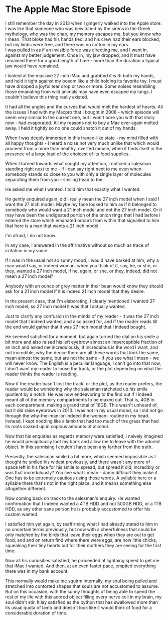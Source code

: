 # The Apple Mac Store Episode

I still remember the day in 2013 when I gingerly walked into the Apple store. 
I was like that someone who was bewitched by the sirens in the Greek mythology, who was the chap, my memory escapes me, but you know who I mean. 
That bloke had his hands tied, and his crew had their ears blocked, but my limbs were free, and there was no cotton in my ears.  
I was pulled in as if an invisible force was directing me, and I went in, against my better judgement.
Once in, my jaw dropped, and it must have remained there for a good length of time - more than the duration a typical jaw would have remained.

I looked at the massive 27 inch iMac and grabbed it with both my hands, and held it tight against my bosom like a child holding its favorite toy. 
I must have dropped a joyful tear drop or two or more. 
Some noises resembling those emanating from wild animals may have even escaped my lungs. 
I couldn't believe this thing really existed.

It had all the angles and the curves that would melt the hardest of hearts. 
All the issues I had with my Macpro that I bought in 2008 - which episode will seem very similar to the current  one, but I won't bore you with that story now - had evaporated. 
All my reasons not to buy a Mac ever again melted away.
I held it tightly so no one could snatch it out of my hands.

When I was deeply immersed in this trance-like state - my mind filled with all happy thoughts - I heard a noise not very much unlike that which would proceed from a more than healthy, overfed mouse, when it finds itself in the presence of a large load of the choicest of its food supplies.

When I turned towards what sought my attention, I noticed a salesman standing right next to me - if I can say right next to me even when somebody stands so close to you with only a single layer of molecules separating them from you - smiling head to toe.

He asked me what I wanted.
I told him that exactly what I wanted.

He gently enquired again, did I really mean the 27 inch model when I said I want the 27 inch model.
Maybe my face looked to him as if it belonged to somebody who would want a 21 inch model and not the 27 inch model.
Or it may have been the undigested portion of the onion rings that I had before I entered the store which emanated odours from within that signalled to him that here is a man that wants a 21 inch model.

I'm afraid, I do not know.

In any case, I answered in the affirmative without so much as trace of irritation in my voice.

If I was in the usual not so sunny mood, I would have barked at him, why a man would say, or indeed woman, when you think of it, say, he, or she, or they, wanted a 27 inch model, if he, again, or she, or they, indeed, did not mean a 27 inch model?

Anybody with an ounce of grey matter in their bean would know they should ask for a 21 inch model if it is indeed 21 inch model that they desire.

In the present case, that I'm elaborating, I clearly mentioned I wanted 27 inch model, so 27 inch model it was that I actually wanted.

Just to clarify any confusion in the minds of my reader - it was the 27 inch model that I indeed wanted, and also asked for, and if the reader reads till the end would gather that it was 27 inch model that I indeed bought. 

He seemed satisfied for a moment, but again turned the dial on his smile a bit more and also raised his left eyebrow almost an imperceptible fraction of an inch and asked me incredulously, if incredulous is the word I want, and not incredible, why the deuce there are all these words that look the same, mean almost the same, but are not the same - if you see what I mean - we will never know. The English is a peculiar language, I can't go into that now, I don't want my reader to loose the track, or the plot depending on what the reader thinks the reader is reading. 

Now if the reader hasn't lost the track, or the plot, as the reader prefers, the reader would be wondering why the salesman ratcheted  up his smile quotient by a notch.
He was now endeavoring to the find out if I indeed meant all of the memory compartments to be maxed out.
That is, 4GB in each compartment, making a grand total of 16GB.
This wasn't unheard of, but it did raise eyebrows in 2013.
I was not in my usual mood, so I did not go through the why-the-man-or-indeed-the-woman- routine in my head.
Instead, I kept nodding like a lamb that had too much of the grass that had its roots soaked up in copious amounts of alcohol.

Now that his enquiries as regards memory were satisfied, I naively imagined he would precipitously loot my bank and allow me to leave with the adored object.
In this surmising I couldn't have been any farther from the truth.

Presently, the salesman smiled a bit more, which seemed impossible as I thought he smiled his widest previously, and there wasn't any more of space left in his face for his smile to spread, but spread it did, incredibly or was that incredulously? You see what I mean - damn difficult they make it. 
One has to be extremely cautious using these words. 
A syllable here or a syllable there that's not in the right place, and it means something else altogether different.

Now coming back on track to the salesman's enquiry.
He wanted confirmation that I indeed wanted a 4TB HDD and not 500GB HDD, or a 1TB HDD, as any other sane person he is probably accustomed to offer his custom wanted. 

I satisfied him yet again, by reaffirming what I had already stated to him in no uncertain terms previously, but now with a cheerfulness that could be only matched by the birds that leave their eggs when they are out to get food, and and on return find where there were eggs, are now little chicks, squeaking their tiny hearts out for their mothers they are seeing for the first time. 

Now all his curiosities satisfied, he proceeded at lightning speed to get me that iMac I wanted. 
And then, at an even faster pace, emptied everything there was in my bank account.

This normally would make me squirm internally, my soul being pulled and stretched into contorted shapes that souls are not accustomed to assume.
But on this occasion, with the sunny thoughts of being able to spend the rest of my life with this adored object filling every nerve cell in my brain, my soul didn't stir. 
It lay satisfied as the python that has swallowed more than its usual quota of lamb and doesn't look like it would think of food for a considerable duration of time. 